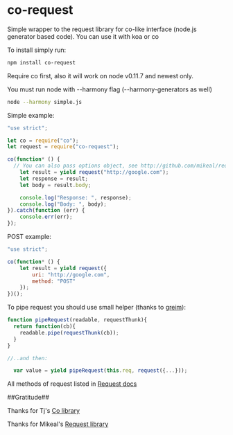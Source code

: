 co-request
==========

Simple wrapper to the request library for co-like interface (node.js generator based code).
You can use it with koa or co

To install simply run:
```bash
npm install co-request
```

Require co first, also it will work on node v0.11.7 and newest only.

You must run node with --harmony flag (--harmony-generators as well)

```bash
node --harmony simple.js
```

Simple example:

```js
"use strict";

let co = require("co");
let request = require("co-request");

co(function* () {
  // You can also pass options object, see http://github.com/mikeal/request docs
    let result = yield request("http://google.com"); 
    let response = result;
    let body = result.body;

    console.log("Response: ", response);
    console.log("Body: ", body);
}).catch(function (err) {
    console.err(err);
});
```

POST example:

```js
"use strict";

co(function* () {
    let result = yield request({
        uri: "http://google.com",
        method: "POST"
    });
})();
```

To pipe request you should use small helper (thanks to [greim](https://github.com/greim)):

```js
function pipeRequest(readable, requestThunk){
  return function(cb){
    readable.pipe(requestThunk(cb));
  }
}

//..and then:

  var value = yield pipeRequest(this.req, request({...}));
```

All methods of request listed in [Request docs](https://github.com/mikeal/request/blob/master/README.md)

##Gratitude##

Thanks for Tj's [Co library](http://github.com/visionmedia/co)

Thanks for Mikeal's [Request library](http://github.com/mikeal/request)
